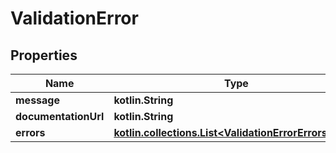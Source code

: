 
# ValidationError

## Properties
Name | Type | Description | Notes
------------ | ------------- | ------------- | -------------
**message** | **kotlin.String** |  | 
**documentationUrl** | **kotlin.String** |  | 
**errors** | [**kotlin.collections.List&lt;ValidationErrorErrorsInner&gt;**](ValidationErrorErrorsInner.md) |  |  [optional]



